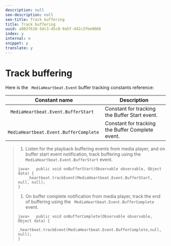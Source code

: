 ```yaml
---
description: null
seo-description: null
seo-title: Track buffering
title: Track buffering
uuid: a802f618-5dc3-45c0-9a5f-d42c2fbe9666
index: y
internal: n
snippet: y
translate: y
---
```


# Track buffering

Here is the ` MediaHeartbeat.Event` buffer tracking constants reference: 



|  Constant name  | Description  |
|---|---|
|  ` MediaHeartbeat.Event.BufferStart`  | Constant for tracking the Buffer Start event.  |
|  ` MediaHeartbeat.Event.BufferComplete`  | Constant for tracking the Buffer Complete event.  |


>1. Listen for the playback buffering events from media player, and on buffer start event notification, track buffering using the ` MediaHeartbeat.Event.BufferStart` event.
>
>   ```
>   java>   public void onBufferStart(Observable observable, Object data) {  
>       _heartbeat.trackEvent(MediaHeartbeat.Event.BufferStart, null, null); 
>   }
>   ```
>
>1. On buffer complete notification from media player, track the end of buffering using the ` MediaHeartbeat.Event.BufferComplete` event.
>
>   ```
>   java>   public void onBufferComplete(Observable observable, Object data) {  
>       _heartbeat.trackEvent(MediaHeartbeat.Event.BufferComplete,null, null); 
>   }
>   ```
>
